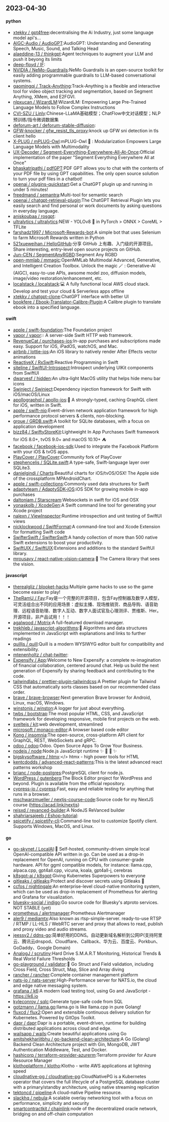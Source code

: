 ## 2023-04-30

#### python
* [xtekky / gpt4free](https://github.com/xtekky/gpt4free):decentralising the Ai Industry, just some language model api's...
* [AIGC-Audio / AudioGPT](https://github.com/AIGC-Audio/AudioGPT):AudioGPT: Understanding and Generating Speech, Music, Sound, and Talking Head
* [alaeddine-13 / thinkgpt](https://github.com/alaeddine-13/thinkgpt):Agent techniques to augment your LLM and push it beyong its limits
* [deep-floyd / IF](https://github.com/deep-floyd/IF):
* [NVIDIA / NeMo-Guardrails](https://github.com/NVIDIA/NeMo-Guardrails):NeMo Guardrails is an open-source toolkit for easily adding programmable guardrails to LLM-based conversational systems.
* [gaomingqi / Track-Anything](https://github.com/gaomingqi/Track-Anything):Track-Anything is a flexible and interactive tool for video object tracking and segmentation, based on Segment Anything, XMem, and E2FGVI.
* [nlpxucan / WizardLM](https://github.com/nlpxucan/WizardLM):WizardLM: Empowering Large Pre-Trained Language Models to Follow Complex Instructions
* [CVI-SZU / Linly](https://github.com/CVI-SZU/Linly):Chinese-LLaMA基础模型；ChatFlow中文对话模型；NLP预训练/指令微调数据集
* [deforum-art / deforum-stable-diffusion](https://github.com/deforum-art/deforum-stable-diffusion):
* [GFW-knocker / gfw_resist_tls_proxy](https://github.com/GFW-knocker/gfw_resist_tls_proxy):knock up GFW sni detection in tls client hello
* [X-PLUG / mPLUG-Owl](https://github.com/X-PLUG/mPLUG-Owl):mPLUG-Owl
🦉
: Modularization Empowers Large Language Models with Multimodality
* [UX-Decoder / Segment-Everything-Everywhere-All-At-Once](https://github.com/UX-Decoder/Segment-Everything-Everywhere-All-At-Once):Official implementation of the paper "Segment Everything Everywhere All at Once"
* [bhaskatripathi / pdfGPT](https://github.com/bhaskatripathi/pdfGPT):PDF GPT allows you to chat with the contents of your PDF file by using GPT capabilities. The only open source solution to turn your pdf files in a chatbot!
* [openai / plugins-quickstart](https://github.com/openai/plugins-quickstart):Get a ChatGPT plugin up and running in under 5 minutes!
* [freedmand / semantra](https://github.com/freedmand/semantra):Multi-tool for semantic search
* [openai / chatgpt-retrieval-plugin](https://github.com/openai/chatgpt-retrieval-plugin):The ChatGPT Retrieval Plugin lets you easily search and find personal or work documents by asking questions in everyday language.
* [aniskoubaa / rosgpt](https://github.com/aniskoubaa/rosgpt):
* [ultralytics / ultralytics](https://github.com/ultralytics/ultralytics):NEW - YOLOv8
🚀
in PyTorch > ONNX > CoreML > TFLite
* [farshadz1997 / Microsoft-Rewards-bot](https://github.com/farshadz1997/Microsoft-Rewards-bot):A simple bot that uses Selenium to farm Microsoft Rewards written in Python
* [521xueweihan / HelloGitHub](https://github.com/521xueweihan/HelloGitHub):分享 GitHub 上有趣、入门级的开源项目。Share interesting, entry-level open source projects on GitHub.
* [Jun-CEN / SegmentAnyRGBD](https://github.com/Jun-CEN/SegmentAnyRGBD):Segment Any RGBD
* [open-mmlab / mmagic](https://github.com/open-mmlab/mmagic):OpenMMLab Multimodal Advanced, Generative, and Intelligent Creation Toolbox. Unlock the magic
🪄
: Generative-AI (AIGC), easy-to-use APIs, awsome model zoo, diffusion models, image/video restoration/enhancement, etc.
* [localstack / localstack](https://github.com/localstack/localstack):💻
A fully functional local AWS cloud stack. Develop and test your cloud & Serverless apps offline
* [xtekky / chatgpt-clone](https://github.com/xtekky/chatgpt-clone):ChatGPT interface with better UI
* [bookfere / Ebook-Translator-Calibre-Plugin](https://github.com/bookfere/Ebook-Translator-Calibre-Plugin):A Calibre plugin to translate ebook into a specified language.

#### swift
* [apple / swift-foundation](https://github.com/apple/swift-foundation):The Foundation project
* [vapor / vapor](https://github.com/vapor/vapor):💧
A server-side Swift HTTP web framework.
* [RevenueCat / purchases-ios](https://github.com/RevenueCat/purchases-ios):In-app purchases and subscriptions made easy. Support for iOS, iPadOS, watchOS, and Mac.
* [airbnb / lottie-ios](https://github.com/airbnb/lottie-ios):An iOS library to natively render After Effects vector animations
* [ReactiveX / RxSwift](https://github.com/ReactiveX/RxSwift):Reactive Programming in Swift
* [siteline / SwiftUI-Introspect](https://github.com/siteline/SwiftUI-Introspect):Introspect underlying UIKit components from SwiftUI
* [dwarvesf / hidden](https://github.com/dwarvesf/hidden):An ultra-light MacOS utility that helps hide menu bar icons
* [Swinject / Swinject](https://github.com/Swinject/Swinject):Dependency injection framework for Swift with iOS/macOS/Linux
* [apollographql / apollo-ios](https://github.com/apollographql/apollo-ios):📱
A strongly-typed, caching GraphQL client for iOS, written in Swift.
* [apple / swift-nio](https://github.com/apple/swift-nio):Event-driven network application framework for high performance protocol servers & clients, non-blocking.
* [groue / GRDB.swift](https://github.com/groue/GRDB.swift):A toolkit for SQLite databases, with a focus on application development
* [bizz84 / SwiftyStoreKit](https://github.com/bizz84/SwiftyStoreKit):Lightweight In App Purchases Swift framework for iOS 8.0+, tvOS 9.0+ and macOS 10.10+
⛺
* [facebook / facebook-ios-sdk](https://github.com/facebook/facebook-ios-sdk):Used to integrate the Facebook Platform with your iOS & tvOS apps.
* [PlayCover / PlayCover](https://github.com/PlayCover/PlayCover):Community fork of PlayCover
* [stephencelis / SQLite.swift](https://github.com/stephencelis/SQLite.swift):A type-safe, Swift-language layer over SQLite3.
* [danielgindi / Charts](https://github.com/danielgindi/Charts):Beautiful charts for iOS/tvOS/OSX! The Apple side of the crossplatform MPAndroidChart.
* [apple / swift-collections](https://github.com/apple/swift-collections):Commonly used data structures for Swift
* [adaptyteam / AdaptySDK-iOS](https://github.com/adaptyteam/AdaptySDK-iOS):iOS SDK for growing mobile in-app purchases
* [daltoniam / Starscream](https://github.com/daltoniam/Starscream):Websockets in swift for iOS and OSX
* [yonaskolb / XcodeGen](https://github.com/yonaskolb/XcodeGen):A Swift command line tool for generating your Xcode project
* [nalexn / ViewInspector](https://github.com/nalexn/ViewInspector):Runtime introspection and unit testing of SwiftUI views
* [nicklockwood / SwiftFormat](https://github.com/nicklockwood/SwiftFormat):A command-line tool and Xcode Extension for formatting Swift code
* [SwifterSwift / SwifterSwift](https://github.com/SwifterSwift/SwifterSwift):A handy collection of more than 500 native Swift extensions to boost your productivity.
* [SwiftUIX / SwiftUIX](https://github.com/SwiftUIX/SwiftUIX):Extensions and additions to the standard SwiftUI library.
* [mrousavy / react-native-vision-camera](https://github.com/mrousavy/react-native-vision-camera):📸
The Camera library that sees the vision.

#### javascript
* [therealgliz / blooket-hacks](https://github.com/therealgliz/blooket-hacks):Multiple game hacks to use so the game become easier to play!
* [TheRamU / Fay](https://github.com/TheRamU/Fay):Fay是一个完整的开源项目，包含Fay控制器及数字人模型，可灵活组合出不同的应用场景：虚拟主播、现场推销货、商品导购、语音助理、远程语音助理、数字人互动、数字人面试官及心理测评、贾维斯、Her。 开源项目，非产品试用！！！
* [agalwood / Motrix](https://github.com/agalwood/Motrix):A full-featured download manager.
* [trekhleb / javascript-algorithms](https://github.com/trekhleb/javascript-algorithms):📝
Algorithms and data structures implemented in JavaScript with explanations and links to further readings
* [quilljs / quill](https://github.com/quilljs/quill):Quill is a modern WYSIWYG editor built for compatibility and extensibility.
* [mtenenholtz / chat-twitter](https://github.com/mtenenholtz/chat-twitter):
* [Expensify / App](https://github.com/Expensify/App):Welcome to New Expensify: a complete re-imagination of financial collaboration, centered around chat. Help us build the next generation of Expensify by sharing feedback and contributing to the code.
* [tailwindlabs / prettier-plugin-tailwindcss](https://github.com/tailwindlabs/prettier-plugin-tailwindcss):A Prettier plugin for Tailwind CSS that automatically sorts classes based on our recommended class order.
* [brave / brave-browser](https://github.com/brave/brave-browser):Next generation Brave browser for Android, Linux, macOS, Windows.
* [winstonjs / winston](https://github.com/winstonjs/winston):A logger for just about everything.
* [twbs / bootstrap](https://github.com/twbs/bootstrap):The most popular HTML, CSS, and JavaScript framework for developing responsive, mobile first projects on the web.
* [sveltejs / kit](https://github.com/sveltejs/kit):web development, streamlined
* [microsoft / monaco-editor](https://github.com/microsoft/monaco-editor):A browser based code editor
* [Kong / insomnia](https://github.com/Kong/insomnia):The open-source, cross-platform API client for GraphQL, REST, WebSockets and gRPC.
* [odoo / odoo](https://github.com/odoo/odoo):Odoo. Open Source Apps To Grow Your Business.
* [nodejs / node](https://github.com/nodejs/node):Node.js JavaScript runtime
✨
🐢
🚀
✨
* [bigskysoftware / htmx](https://github.com/bigskysoftware/htmx):</> htmx - high power tools for HTML
* [kentcdodds / advanced-react-patterns](https://github.com/kentcdodds/advanced-react-patterns):This is the latest advanced react patterns workshop
* [brianc / node-postgres](https://github.com/brianc/node-postgres):PostgreSQL client for node.js.
* [WordPress / gutenberg](https://github.com/WordPress/gutenberg):The Block Editor project for WordPress and beyond. Plugin is available from the official repository.
* [cypress-io / cypress](https://github.com/cypress-io/cypress):Fast, easy and reliable testing for anything that runs in a browser.
* [mschwarzmueller / nextjs-course-code](https://github.com/mschwarzmueller/nextjs-course-code):Source code for my NextJS course (https://acad.link/nextjs)
* [reisxd / revanced-builder](https://github.com/reisxd/revanced-builder):A NodeJS ReVanced builder
* [shahriarsajeeb / Eshop-tutorial](https://github.com/shahriarsajeeb/Eshop-tutorial):
* [spicetify / spicetify-cli](https://github.com/spicetify/spicetify-cli):Command-line tool to customize Spotify client. Supports Windows, MacOS, and Linux.

#### go
* [go-skynet / LocalAI](https://github.com/go-skynet/LocalAI):🤖
Self-hosted, community-driven simple local OpenAI-compatible API written in go. Can be used as a drop-in replacement for OpenAI, running on CPU with consumer-grade hardware. API for ggml compatible models, for instance: llama.cpp, alpaca.cpp, gpt4all.cpp, vicuna, koala, gpt4all-j, cerebras
* [k8sgpt-ai / k8sgpt](https://github.com/k8sgpt-ai/k8sgpt):Giving Kubernetes Superpowers to everyone
* [gitleaks / gitleaks](https://github.com/gitleaks/gitleaks):Protect and discover secrets using Gitleaks
🔑
* [ccfos / nightingale](https://github.com/ccfos/nightingale):An enterprise-level cloud-native monitoring system, which can be used as drop-in replacement of Prometheus for alerting and Grafana for visualization.
* [bluesky-social / indigo](https://github.com/bluesky-social/indigo):Go source code for Bluesky's atproto services. NOT STABLE (yet)
* [prometheus / alertmanager](https://github.com/prometheus/alertmanager):Prometheus Alertmanager
* [aler9 / mediamtx](https://github.com/aler9/mediamtx):Also known as rtsp-simple-server. ready-to-use RTSP / RTMP / LL-HLS / WebRTC server and proxy that allows to read, publish and proxy video and audio streams.
* [jeessy2 / ddns-go](https://github.com/jeessy2/ddns-go):简单好用的DDNS。自动更新域名解析到公网IP(支持阿里云、腾讯云dnspod、Cloudflare、Callback、华为云、百度云、Porkbun、GoDaddy、Google Domain)
* [AnalogJ / scrutiny](https://github.com/AnalogJ/scrutiny):Hard Drive S.M.A.R.T Monitoring, Historical Trends & Real World Failure Thresholds
* [go-playground / validator](https://github.com/go-playground/validator):💯
Go Struct and Field validation, including Cross Field, Cross Struct, Map, Slice and Array diving
* [rancher / rancher](https://github.com/rancher/rancher):Complete container management platform
* [nats-io / nats-server](https://github.com/nats-io/nats-server):High-Performance server for NATS.io, the cloud and edge native messaging system.
* [grafana / k6](https://github.com/grafana/k6):A modern load testing tool, using Go and JavaScript - https://k6.io
* [kyleconroy / sqlc](https://github.com/kyleconroy/sqlc):Generate type-safe code from SQL
* [gotzmann / llama.go](https://github.com/gotzmann/llama.go):llama.go is like llama.cpp in pure Golang!
* [fluxcd / flux2](https://github.com/fluxcd/flux2):Open and extensible continuous delivery solution for Kubernetes. Powered by GitOps Toolkit.
* [dapr / dapr](https://github.com/dapr/dapr):Dapr is a portable, event-driven, runtime for building distributed applications across cloud and edge.
* [wailsapp / wails](https://github.com/wailsapp/wails):Create beautiful applications using Go
* [amitshekhariitbhu / go-backend-clean-architecture](https://github.com/amitshekhariitbhu/go-backend-clean-architecture):A Go (Golang) Backend Clean Architecture project with Gin, MongoDB, JWT Authentication Middleware, Test, and Docker.
* [hashicorp / terraform-provider-azurerm](https://github.com/hashicorp/terraform-provider-azurerm):Terraform provider for Azure Resource Manager
* [klothoplatform / klotho](https://github.com/klothoplatform/klotho):Klotho - write AWS applications at lightning speed
* [cloudnative-pg / cloudnative-pg](https://github.com/cloudnative-pg/cloudnative-pg):CloudNativePG is a Kubernetes operator that covers the full lifecycle of a PostgreSQL database cluster with a primary/standby architecture, using native streaming replication
* [tektoncd / pipeline](https://github.com/tektoncd/pipeline):A cloud-native Pipeline resource.
* [slackhq / nebula](https://github.com/slackhq/nebula):A scalable overlay networking tool with a focus on performance, simplicity and security
* [smartcontractkit / chainlink](https://github.com/smartcontractkit/chainlink):node of the decentralized oracle network, bridging on and off-chain computation

